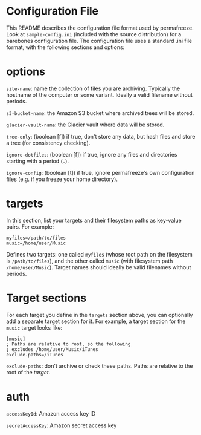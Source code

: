 Configuration File
==================

This README describes the configuration file format used by permafreeze. Look at `sample-config.ini` (included with the source distribution) for a barebones configuration file. The configuration file uses a standard .ini file format, with the following sections and options:

# options

`site-name`: name the collection of files you are archiving. Typically the hostname of the computer or some variant. Ideally a valid filename without periods.

`s3-bucket-name`: the Amazon S3 bucket where archived trees will be stored.

`glacier-vault-name`: the Glacier vault where data will be stored.

`tree-only`: (boolean [f]) if true, don't store any data, but hash files and store a tree (for consistency checking).

`ignore-dotfiles`: (boolean [f]) if true, ignore any files and directories starting with a period (`.`).

`ignore-config`: (boolean [t]) if true, ignore permafreeze's own configuration files (e.g. if you freeze your home directory).

# targets

In this section, list your targets and their filesystem paths as key-value pairs. For example:

~~~
myfiles=/path/to/files
music=/home/user/Music
~~~

Defines two targets: one called `myfiles` (whose root path on the filesystem is `/path/to/files`), and the other called `music` (with filesystem path `/home/user/Music`). Target names should ideally be valid filenames without periods.

# Target sections

For each target you define in the `targets` section above, you can optionally add a separate target section for it. For example, a target section for the `music` target looks like:

~~~
[music]
; Paths are relative to root, so the following
; excludes /home/user/Music/iTunes
exclude-paths=/iTunes
~~~

`exclude-paths`: don't archive or check these paths. Paths are relative to the root of the *target*.

# auth

`accessKeyId`: Amazon access key ID

`secretAccessKey`: Amazon secret access key
